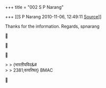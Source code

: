 +++
title = "002 S P Narang"

+++
[[S P Narang	2010-11-06, 12:49:11 [Source](https://groups.google.com/g/bvparishat/c/mxht0nEHH3I)]]



Thanks for the information. Regards, spnarang







\> \> {भारतीयविद&#  
\> \> 2381;वत्परिषत्} BMAC



